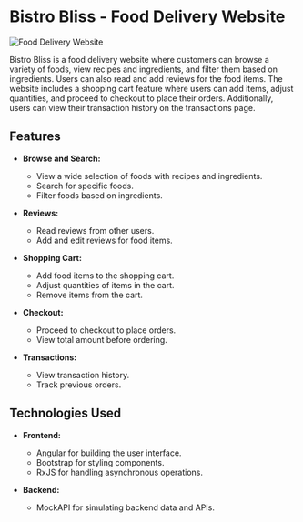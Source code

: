 
# Bistro Bliss - Food Delivery Website

![Food Delivery Website](https://res.cloudinary.com/dgobv1j6b/image/upload/v1711516097/v2hnhnmn5wv176jludgj.jpg)

Bistro Bliss is a food delivery website where customers can browse a variety of foods, view recipes and ingredients, and filter them based on ingredients. Users can also read and add reviews for the food items. The website includes a shopping cart feature where users can add items, adjust quantities, and proceed to checkout to place their orders. Additionally, users can view their transaction history on the transactions page.

## Features

- **Browse and Search:**
  - View a wide selection of foods with recipes and ingredients.
  - Search for specific foods.
  - Filter foods based on ingredients.

- **Reviews:**
  - Read reviews from other users.
  - Add and edit reviews for food items.

- **Shopping Cart:**
  - Add food items to the shopping cart.
  - Adjust quantities of items in the cart.
  - Remove items from the cart.

- **Checkout:**
  - Proceed to checkout to place orders.
  - View total amount before ordering.

- **Transactions:**
  - View transaction history.
  - Track previous orders.

## Technologies Used

- **Frontend:**
  - Angular for building the user interface.
  - Bootstrap for styling components.
  - RxJS for handling asynchronous operations.
  
- **Backend:**
  - MockAPI for simulating backend data and APIs.

